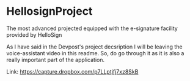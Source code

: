 # HellosignProject
The most advanced projected equipped with the e-signature facility provided by HelloSign

As I have said in the Devpost's project decsription I will be leaving the voice-assistant video in this readme. So, do go through it as it is also a really important part of the application.

Link: https://capture.dropbox.com/p7LLptjfj7xz8SkB

